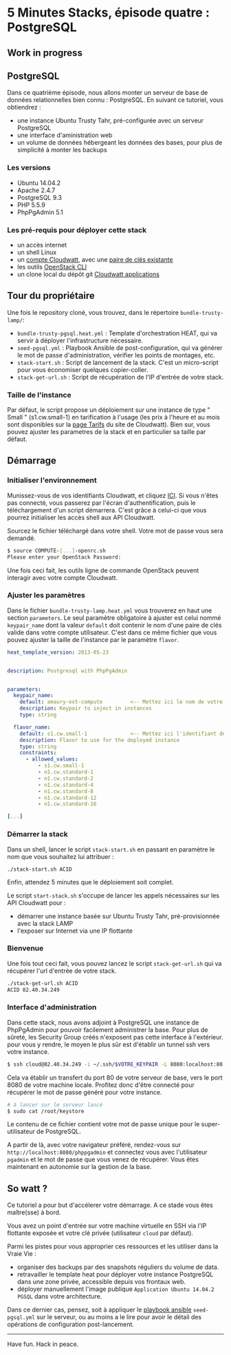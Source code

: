 # 5 Minutes Stacks, épisode quatre : PostgreSQL
## Work in progress


## PostgreSQL

Dans ce quatrième épisode, nous allons monter un serveur de base de données 
relationnelles bien connu : PostgreSQL. En suivant ce tutoriel, vous obtiendrez :

* une instance Ubuntu Trusty Tahr, pré-configurée avec un serveur PostgreSQL
* une interface d'aministration web
* un volume de données hébergeant  les données des bases, pour plus de simplicité à monter les backups

### Les versions

* Ubuntu 14.04.2
* Apache 2.4.7
* PostgreSQL 9.3
* PHP 5.5.9
* PhpPgAdmin 5.1

### Les pré-requis pour déployer cette stack

* un accès internet
* un shell Linux
* un [compte Cloudwatt](https://www.cloudwatt.com/authentification), avec une [paire de clés existante](https://console.cloudwatt.com/project/access_and_security/?tab=access_security_tabs__keypairs_tab)
* les outils [OpenStack CLI](http://docs.openstack.org/cli-reference/content/install_clients.html)
* un clone local du dépôt git [Cloudwatt applications](https://github.com/cloudwatt/applications)

 
## Tour du propriétaire

Une fois le repository cloné, vous trouvez, dans le répertoire `bundle-trusty-lamp/`:

* `bundle-trusty-pgsql.heat.yml` : Template d'orchestration HEAT, qui va servir à déployer l'infrastructure nécessaire.
* `seed-pgsql.yml` : Playbook Ansible de post-configuration, qui va générer le mot de passe d'administration, vérifier les points de montages, etc.
* `stack-start.sh` : Script de lancement de la stack. C'est un micro-script pour vous économiser quelques copier-coller.
* `stack-get-url.sh` : Script de récupération de l'IP d'entrée de votre stack.

### Taille de l'instance

Par défaut, le script propose un déploiement sur une instance de type " Small " (s1.cw.small-1) en tarification à l'usage (les prix à l'heure et au mois sont disponibles sur la [page Tarifs](https://www.cloudwatt.com/fr/produits/tarifs.html) du site de Cloudwatt). Bien sur, vous pouvez ajuster les parametres de la stack et en particulier sa taille par défaut.

## Démarrage

### Initialiser l'environnement

Munissez-vous de vos identifiants Cloudwatt, et cliquez [ICI](https://console.cloudwatt.com/project/access_and_security/api_access/openrc/). Si vous n'êtes pas connecté, vous passerez par l'écran d'authentification, puis le téléchargement d'un script démarrera. C'est grâce à celui-ci que vous pourrez initialiser les accès shell aux API Cloudwatt.

Sourcez le fichier téléchargé dans votre shell. Votre mot de passe vous sera demandé. 

~~~ bash
$ source COMPUTE-[...]-openrc.sh
Please enter your OpenStack Password:

~~~

Une fois ceci fait, les outils ligne de commande OpenStack peuvent interagir avec votre compte Cloudwatt.

### Ajuster les paramètres

Dans le fichier `bundle-trusty-lamp.heat.yml` vous trouverez en haut une section `parameters`. Le seul paramètre obligatoire à ajuster est celui nommé `keypair_name` dont la valeur `default` doit contenir le nom d'une paire de clés valide dans votre compte utilisateur.
C'est dans ce même fichier que vous pouvez ajuster la taille de l'instance par le paramètre `flavor`.

~~~ yaml
heat_template_version: 2013-05-23


description: Postgresql with PhpPgAdmin


parameters:
  keypair_name:
    default: amaury-ext-compute         <-- Mettez ici le nom de votre paire de clés
    description: Keypair to inject in instances
    type: string

  flavor_name:
    default: s1.cw.small-1              <-- Mettez ici l'identifiant de votre flavor
    description: Flavor to use for the deployed instance
    type: string
    constraints:
      - allowed_values:
          - s1.cw.small-1
          - n1.cw.standard-1
          - n1.cw.standard-2
          - n1.cw.standard-4
          - n1.cw.standard-8
          - n1.cw.standard-12
          - n1.cw.standard-16

[...]
~~~

### Démarrer la stack

Dans un shell, lancer le script `stack-start.sh` en passant en paramètre le nom que vous souhaitez lui attribuer :

~~~
./stack-start.sh ACID
~~~

Enfin, attendez 5 minutes que le déploiement soit complet.

Le script `start-stack.sh` s'occupe de lancer les appels nécessaires sur les API Cloudwatt pour :

* démarrer une instance basée sur Ubuntu Trusty Tahr, pré-provisionnée avec la stack LAMP
* l'exposer sur Internet via une IP flottante

### Bienvenue

Une fois tout ceci fait, vous pouvez lancez le script `stack-get-url.sh` qui va récupérer l'url d'entrée de votre stack.

~~~ bash
./stack-get-url.sh ACID
ACID 82.40.34.249
~~~ 

### Interface d'administration

Dans cette stack, nous avons adjoint à PostgreSQL une instance de PhpPgAdmin pour pouvoir facilement administrer la base.
Pour plus de sûreté, les Security Group créés n'exposent pas cette interface à l'extérieur. pour vous y rendre, le moyen 
le plus sûr est d'établir un tunnel ssh vers votre instance.

~~~ bash
$ ssh cloud@82.40.34.249 -i ~/.ssh/$VOTRE_KEYPAIR -L 8080:localhost:80
~~~

Cela va établir un transfert du port 80 de votre serveur de base, vers le port 8080 de votre machine locale. Profitez 
donc d'être connecté pour récupérer le mot de passe généré pour votre instance.

~~~ bash
# à lancer sur le serveur lancé
$ sudo cat /root/keystore
~~~

Le contenu de ce fichier contient votre mot de passe unique pour le super-utilisateur de PostgreSQL.

A partir de là, avec votre navigateur préféré, rendez-vous sur `http://localhost:8080/phppgadmin` et 
connectez vous avec l'utilisateur `pgadmin` et le mot de passe que vous venez de récupérer. 
Vous êtes maintenant en autonomie sur la gestion de la base.

## So watt ?

Ce tutoriel a pour but d'accélerer votre démarrage. A ce stade vous êtes maître(sse) à bord. 

Vous avez un point d'entrée sur votre machine virtuelle en SSH via l'IP flottante exposée et votre clé privée (utilisateur `cloud` par défaut).

Parmi les pistes pour vous approprier ces ressources et les utiliser dans la Vraie Vie :

* organiser des backups par des snapshots réguliers du volume de data.
* retravailler le template heat pour déployer votre instance PostgreSQL dans une zone privée, accessible depuis vos frontaux web.
* déployer manuellement l'image publique `Application Ubuntu 14.04.2 PGSQL` dans votre architecture.

Dans ce dernier cas, pensez, soit à appliquer le [playbook ansible](http://docs.ansible.com/playbooks.html) `seed-pgsql.yml` sur le serveur, ou au moins a le lire pour 
avoir le détail des opérations de configuration post-lancement.

-----
Have fun. Hack in peace.
